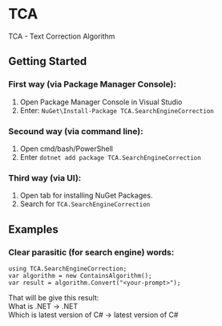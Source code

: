 # TCA
TCA - Text Correction Algorithm

## Getting Started
### First way (via Package Manager Console):
1. Open Package Manager Console in Visual Studio
2. Enter: `NuGet\Install-Package TCA.SearchEngineCorrection`

### Secound way (via command line):
1. Open cmd/bash/PowerShell
2. Enter `dotnet add package TCA.SearchEngineCorrection`

### Third way (via UI):
1. Open tab for installing NuGet Packages.
2. Search for `TCA.SearchEngineCorrection`

## Examples
### Clear parasitic (for search engine) words:

```
using TCA.SearchEngineCorrection;
var algorithm = new ContainsAlgorithm();
var result = algorithm.Convert("<your-prompt>");
```
That will be give this result: <br />
What is .NET -> .NET <br />
Which is latest version of C# -> latest version of C#

